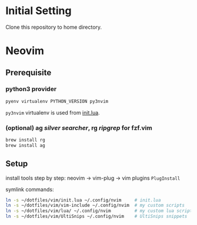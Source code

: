 # Initial Setting

Clone this repository to home directory.


# Neovim

## Prerequisite

### python3 provider

```bash
pyenv virtualenv PYTHON_VERSION py3nvim
```

`py3nvim` virtualenv is used from [init.lua](./vim/init.lua).

### (optional) ag _silver searcher_, rg _ripgrep_ for fzf.vim

```bash
brew install rg
brew install ag
```

## Setup

install tools step by step: neovim -> vim-plug -> vim plugins `PlugInstall`

symlink commands:

```bash
ln -s ~/dotfiles/vim/init.lua ~/.config/nvim     # init.lua
ln -s ~/dotfiles/vim/vim-include ~/.config/nvim  # my custom scripts
ln -s ~/dotfiles/vim/lua/ ~/.config/nvim         # my custom lua scripts
ln -s ~/dotfiles/vim/UltiSnips ~/.config/nvim    # UltiSnips snippets
```

